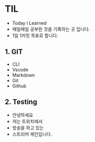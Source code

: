 # TIL

- Today I Learned
- 매일매일 공부한 것을 기록하는 곳 입니다.
- 1일 1커밋 목표로 합니다.



## 1. GIT

- CLI
- Vscode
- Markdown
- Git
- Github


## 2. Testing
- 안녕하세요
- 저는 트위치에서
- 방송을 하고 있는
- 스트리머 케인입니다.

